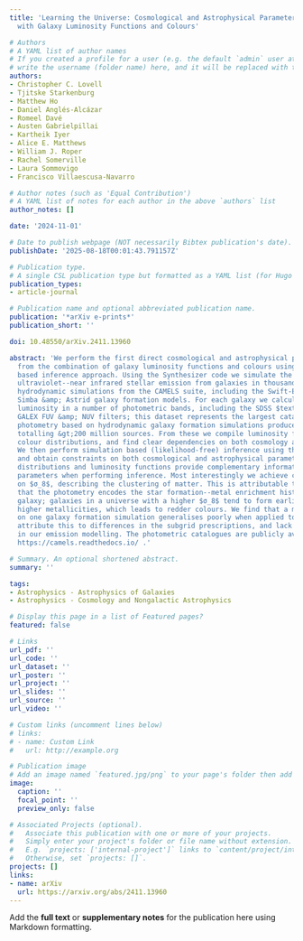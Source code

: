 ```yaml
---
title: 'Learning the Universe: Cosmological and Astrophysical Parameter Inference
  with Galaxy Luminosity Functions and Colours'

# Authors
# A YAML list of author names
# If you created a profile for a user (e.g. the default `admin` user at `content/authors/admin/`), 
# write the username (folder name) here, and it will be replaced with their full name and linked to their profile.
authors:
- Christopher C. Lovell
- Tjitske Starkenburg
- Matthew Ho
- Daniel Anglés-Alcázar
- Romeel Davé
- Austen Gabrielpillai
- Kartheik Iyer
- Alice E. Matthews
- William J. Roper
- Rachel Somerville
- Laura Sommovigo
- Francisco Villaescusa-Navarro

# Author notes (such as 'Equal Contribution')
# A YAML list of notes for each author in the above `authors` list
author_notes: []

date: '2024-11-01'

# Date to publish webpage (NOT necessarily Bibtex publication's date).
publishDate: '2025-08-18T00:01:43.791157Z'

# Publication type.
# A single CSL publication type but formatted as a YAML list (for Hugo requirements).
publication_types:
- article-journal

# Publication name and optional abbreviated publication name.
publication: '*arXiv e-prints*'
publication_short: ''

doi: 10.48550/arXiv.2411.13960

abstract: 'We perform the first direct cosmological and astrophysical parameter inference
  from the combination of galaxy luminosity functions and colours using a simulation
  based inference approach. Using the Synthesizer code we simulate the dust attenuated
  ultraviolet--near infrared stellar emission from galaxies in thousands of cosmological
  hydrodynamic simulations from the CAMELS suite, including the Swift-EAGLE, Illustris-TNG,
  Simba &amp; Astrid galaxy formation models. For each galaxy we calculate the rest-frame
  luminosity in a number of photometric bands, including the SDSS $textitugriz$ and
  GALEX FUV &amp; NUV filters; this dataset represents the largest catalogue of synthetic
  photometry based on hydrodynamic galaxy formation simulations produced to date,
  totalling &gt;200 million sources. From these we compile luminosity functions and
  colour distributions, and find clear dependencies on both cosmology and feedback.
  We then perform simulation based (likelihood-free) inference using these distributions,
  and obtain constraints on both cosmological and astrophysical parameters. Both colour
  distributions and luminosity functions provide complementary information on certain
  parameters when performing inference. Most interestingly we achieve constraints
  on $σ_8$, describing the clustering of matter. This is attributable to the fact
  that the photometry encodes the star formation--metal enrichment history of each
  galaxy; galaxies in a universe with a higher $σ_8$ tend to form earlier and have
  higher metallicities, which leads to redder colours. We find that a model trained
  on one galaxy formation simulation generalises poorly when applied to another, and
  attribute this to differences in the subgrid prescriptions, and lack of flexibility
  in our emission modelling. The photometric catalogues are publicly available at:
  https://camels.readthedocs.io/ .'

# Summary. An optional shortened abstract.
summary: ''

tags:
- Astrophysics - Astrophysics of Galaxies
- Astrophysics - Cosmology and Nongalactic Astrophysics

# Display this page in a list of Featured pages?
featured: false

# Links
url_pdf: ''
url_code: ''
url_dataset: ''
url_poster: ''
url_project: ''
url_slides: ''
url_source: ''
url_video: ''

# Custom links (uncomment lines below)
# links:
# - name: Custom Link
#   url: http://example.org

# Publication image
# Add an image named `featured.jpg/png` to your page's folder then add a caption below.
image:
  caption: ''
  focal_point: ''
  preview_only: false

# Associated Projects (optional).
#   Associate this publication with one or more of your projects.
#   Simply enter your project's folder or file name without extension.
#   E.g. `projects: ['internal-project']` links to `content/project/internal-project/index.md`.
#   Otherwise, set `projects: []`.
projects: []
links:
- name: arXiv
  url: https://arxiv.org/abs/2411.13960
---
```


Add the **full text** or **supplementary notes** for the publication here using Markdown formatting.
